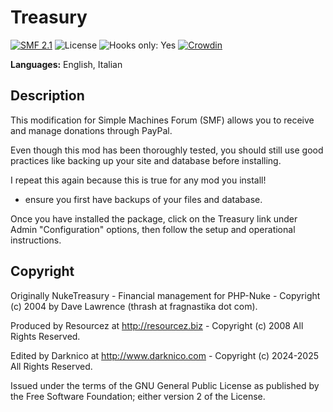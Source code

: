 # Treasury

[![SMF 2.1](https://img.shields.io/badge/SMF-2.1-ed6033.svg?style=flat)](https://github.com/SimpleMachines/SMF2.1)
![License](https://img.shields.io/github/license/Darknico/SMF-Treasury)
![Hooks only: Yes](https://img.shields.io/badge/Hooks%20only-YES-blue)
[![Crowdin](https://badges.crowdin.net/treasury/localized.svg)](https://crowdin.com/project/treasury)

**Languages:** English, Italian


## Description

This modification for Simple Machines Forum (SMF) allows you to receive and manage donations through PayPal.

Even though this mod has been thoroughly tested, you should still use 
good practices like backing up your site and database before installing. 
	
I repeat this again because this is true for any mod you install! 
- ensure you first have backups of your files and database.

Once you have installed the package, 
click on the Treasury link under Admin "Configuration" options, 
then follow the setup and operational instructions.


## Copyright

Originally NukeTreasury - Financial management for PHP-Nuke - Copyright (c) 2004 by Dave Lawrence (thrash at fragnastika dot com).

Produced by Resourcez at http://resourcez.biz - Copyright (c) 2008 All Rights Reserved.

Edited by Darknico at http://www.darknico.com - Copyright (c) 2024-2025 All Rights Reserved.

Issued under the terms of the GNU General Public License as published by 
the Free Software Foundation; either version 2 of the License.



